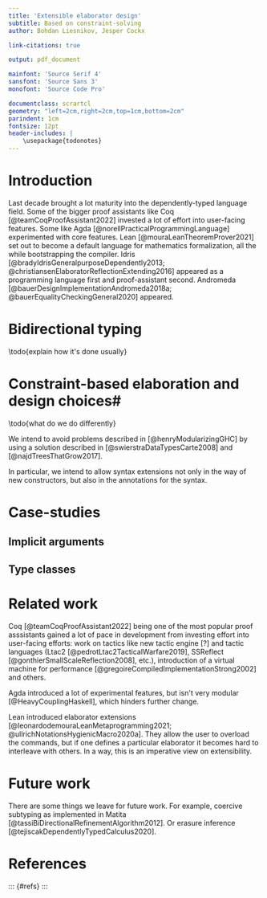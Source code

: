 ```yaml
---
title: 'Extensible elaborator design'
subtitle: Based on constraint-solving
author: Bohdan Liesnikov, Jesper Cockx

link-citations: true

output: pdf_document

mainfont: 'Source Serif 4'
sansfont: 'Source Sans 3'
monofont: 'Source Code Pro'

documentclass: scrartcl
geometry: "left=2cm,right=2cm,top=1cm,bottom=2cm"
parindent: 1cm
fontsize: 12pt
header-includes: |
    \usepackage{todonotes}
---
```


# Introduction #

Last decade brought a lot maturity into the dependently-typed language field.
Some of the bigger proof assistants like Coq [@teamCoqProofAssistant2022] invested a lot of effort into user-facing features. Some like Agda [@norellPracticalProgrammingLanguage] experimented with core features.
Lean [@mouraLeanTheoremProver2021] set out to become a default language for mathematics formalization, all the while bootstrapping the compiler. Idris [@bradyIdrisGeneralpurposeDependently2013; @christiansenElaboratorReflectionExtending2016] appeared as a programming language first and proof-assistant second. Andromeda [@bauerDesignImplementationAndromeda2018a; @bauerEqualityCheckingGeneral2020] appeared.

# Bidirectional typing #

\todo{explain how it's done usually}

# Constraint-based elaboration and design choices#

\todo{what do we do differently}

We intend to avoid problems described in [@henryModularizingGHC] by using a solution described in [@swierstraDataTypesCarte2008] and [@najdTreesThatGrow2017].

In particular, we intend to allow syntax extensions not only in the way of new constructors, but also in the annotations for the syntax.

# Case-studies #

## Implicit arguments ##

## Type classes ##

# Related work #

Coq [@teamCoqProofAssistant2022] being one of the most popular proof asssistants gained a lot of pace in development from investing effort into user-facing efforts: work on tactics like new tactic engine [?] and tactic languages (Ltac2 [@pedrotLtac2TacticalWarfare2019], SSReflect [@gonthierSmallScaleReflection2008], etc.), introduction of a virtual machine for performance [@gregoireCompiledImplementationStrong2002] and others.

Agda introduced a lot of experimental features, but isn't very modular [@HeavyCouplingHaskell], which hinders further change.

Lean introduced elaborator extensions [@leonardodemouraLeanMetaprogramming2021; @ullrichNotationsHygienicMacro2020a].
They allow the user to overload the commands, but if one defines a particular elaborator it becomes hard to interleave with others.
In a way, this is an imperative view on extensibility.


# Future work #

There are some things we leave for future work.
For example, coercive subtyping as implemented in Matita [@tassiBiDirectionalRefinementAlgorithm2012].
Or erasure inference [@tejiscakDependentlyTypedCalculus2020].

# References #

::: {#refs}
:::

<!---
Local Variables:
eval: (olivetti-mode) ;; because it looks better this way!
reftex-default-bibliography: ("/home/bohdan/delft/extended-elab/paper/bib.bib") ;; add reftex support
End:
-->
